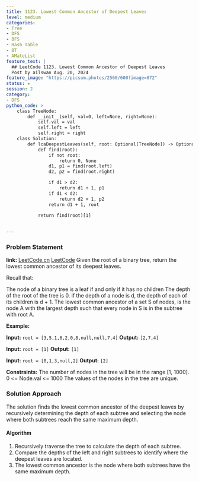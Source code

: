 ```yaml
---
title: 1123. Lowest Common Ancestor of Deepest Leaves
level: medium
categories:
- Tree
- DFS
- BFS
- Hash Table
- BT
- AMateList
feature_text: |
  ## LeetCode 1123. Lowest Common Ancestor of Deepest Leaves
  Post by ailswan Aug. 20, 2024
feature_image: "https://picsum.photos/2560/600?image=872"
status: ★
session: 2
category:
- DFS
python_code: >
    class TreeNode:
        def __init__(self, val=0, left=None, right=None):
            self.val = val
            self.left = left
            self.right = right
    class Solution:
        def lcaDeepestLeaves(self, root: Optional[TreeNode]) -> Optional[TreeNode]:
            def find(root):
                if not root:
                    return 0, None
                d1, p1 = find(root.left)
                d2, p2 = find(root.right)

                if d1 > d2:
                    return d1 + 1, p1
                if d1 < d2:
                    return d2 + 1, p2
                return d1 + 1, root
            
            return find(root)[1]
   

---
```


### Problem Statement
**link:**
[LeetCode.cn](https://leetcode.cn/problems/lowest-common-ancestor-of-deepest-leaves/)
[LeetCode](https://leetcode.com/lowest-common-ancestor-of-deepest-leaves/)
Given the root of a binary tree, return the lowest common ancestor of its deepest leaves.

Recall that:

The node of a binary tree is a leaf if and only if it has no children
The depth of the root of the tree is 0. if the depth of a node is d, the depth of each of its children is d + 1.
The lowest common ancestor of a set S of nodes, is the node A with the largest depth such that every node in S is in the subtree with root A.

**Example:**

**Input:** `root = [3,5,1,6,2,0,8,null,null,7,4]`
**Output:** `[2,7,4]`

**Input:** `root = [1]`
**Output:** `[1]`

**Input:** `root = [0,1,3,null,2]`
**Output:** `[2]`

**Constraints:**
The number of nodes in the tree will be in the range [1, 1000].
0 <= Node.val <= 1000
The values of the nodes in the tree are unique.

### Solution Approach
The solution finds the lowest common ancestor of the deepest leaves by recursively determining the depth of each subtree and selecting the node where both subtrees reach the same maximum depth.

#### Algorithm
1. Recursively traverse the tree to calculate the depth of each subtree.
2. Compare the depths of the left and right subtrees to identify where the deepest leaves are located.
3. The lowest common ancestor is the node where both subtrees have the same maximum depth.